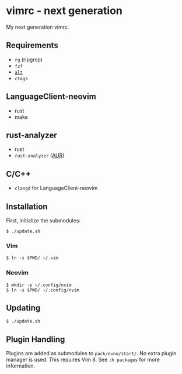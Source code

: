 # vimrc - next generation

My next generation vimrc.

## Requirements

* `rg` (ripgrep)
* `fzf`
* [`alt`](https://github.com/uptech/alt)
* `ctags`

## LanguageClient-neovim
* rust
* make

## rust-analyzer
* rust
* `rust-analyzer` ([AUR](https://aur.archlinux.org/packages/rust-analyzer-bin))

## C/C++

* `clangd` for LanguageClient-neovim

## Installation

First, initialize the submodules:

```
$ ./update.sh
```

### Vim

```
$ ln -s $PWD/ ~/.vim
```

### Neovim

```
$ mkdir -p ~/.config/nvim
$ ln -s $PWD/ ~/.config/nvim
```

## Updating

```
$ ./update.sh
```

## Plugin Handling

Plugins are added as submodules to `pack/evnu/start/`. No extra plugin manager
is used. This requires Vim 8.  See `:h packages` for more information.
